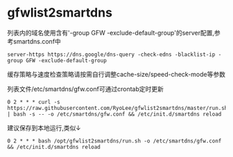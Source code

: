 # gfwlist2smartdns
列表内的域名使用含有'-group GFW -exclude-default-group'的server配置,参考smartdns.conf中
```
server-https https://dns.google/dns-query -check-edns -blacklist-ip -group GFW -exclude-default-group
```

缓存策略与速度检查策略请按需自行调整cache-size/speed-check-mode等参数

列表文件/etc/smartdns/gfw.conf可通过crontab定时更新
```
0 2 * * * curl -s https://raw.githubusercontent.com/RyoLee/gfwlist2smartdns/master/run.sh | bash -s -- -o /etc/smartdns/gfw.conf && /etc/init.d/smartdns reload
```
建议保存到本地运行,类似↓
```
0 2 * * * bash /opt/gfwlist2smartdns/run.sh -o /etc/smartdns/gfw.conf && /etc/init.d/smartdns reload
```
